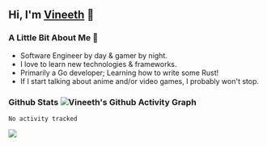 ## Hi, I'm [Vineeth][website] 👋

### A Little Bit About Me 📎
- Software Engineer by day & gamer by night.
- I love to learn new technologies & frameworks.
- Primarily a Go developer; Learning how to write some Rust!
- If I start talking about anime and/or video games, I probably won't stop.

### Github Stats ![Vineeth's Github Activity Graph](https://activity-graph.herokuapp.com/graph?username=vilakshminar&theme=xcode)
<p align = "center">
<!--START_SECTION:waka-->

```text
No activity tracked
```

<!--END_SECTION:waka-->
<img src = "https://github-readme-streak-stats.herokuapp.com?user=vilakshminar&theme=dark&hide_border=true">
</p>

[website]: https://www.linkedin.com/in/vinitlaks/
